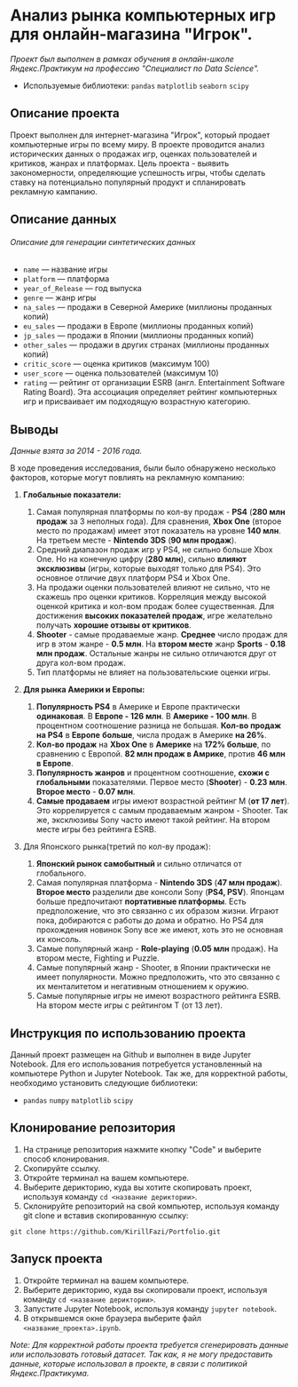 # Анализ рынка компьютерных игр для онлайн-магазина "Игрок".

*Проект был выполнен в рамках обучения в онлайн-школе Яндекс.Практикум на профессию "Специалист по Data Science".*
- Используемые библиотеки: `pandas` `matplotlib` `seaborn` `scipy`

## Описание проекта
Проект выполнен для интернет-магазина "Игрок", который продает компьютерные игры по всему миру. 
В проекте проводится анализ исторических данных о продажах игр, оценках пользователей и критиков, жанрах и платформах. 
Цель проекта - выявить закономерности, определяющие успешность игры, чтобы сделать ставку на потенциально популярный 
продукт и спланировать рекламную кампанию.

## Описание данных
###### Описание для генерации синтетических данных
- `name` — название игры
- `platform` — платформа
- `year_of_Release` — год выпуска
- `genre` — жанр игры
- `na_sales` — продажи в Северной Америке (миллионы проданных копий)
- `eu_sales` — продажи в Европе (миллионы проданных копий)
- `jp_sales` — продажи в Японии (миллионы проданных копий)
- `other_sales` — продажи в других странах (миллионы проданных копий)
- `critic_score` — оценка критиков (максимум 100)
- `user_score` — оценка пользователей (максимум 10)
- `rating` — рейтинг от организации ESRB (англ. Entertainment Software Rating Board). Эта ассоциация определяет рейтинг компьютерных игр и присваивает им подходящую возрастную категорию.

## Выводы

*Данные взята за 2014 - 2016 года.*

В ходе проведения исследования, были было обнаружено несколько факторов, которые могут повлиять на рекламную компанию:
1. **Глобальные показатели:**
    1. Самая популярная платформы по кол-ву продаж - **PS4** (**280 млн продаж** за 3 неполных года). Для сравнения, **Xbox One** (второе место по продажам) имеет этот показатель на уровне **140 млн**. На третьем месте -  **Nintendo 3DS** (**90 млн продаж**).
    2. Средний диапазон продаж игр у PS4, не сильно больше Xbox One. Но на конечную цифру (**280 млн**), сильно **влияют эксклюзивы** (игры, которые выходят только для PS4). Это основное отличие двух платформ PS4 и Xbox One.
    3. На продажи оценки пользователей влияют не сильно, что не скажешь про оценки критиков. Корреляция между высокой оценкой критика и кол-вом продаж более существенная. Для достижения **высоких показателей продаж**, игре желательно получать **хорошие отзывы от критиков**.
    4. **Shooter** - самые продаваемые жанр. **Среднее** число продаж для игр в этом жанре - **0.5 млн**. На **втором месте** жанр **Sports** - **0.18 млн продаж**. Остальные жанры не сильно отличаются друг от друга кол-вом продаж.
    5. Тип платформы не влияет на пользовательские оценки игры.

2. **Для рынка Америки и Европы:**
    1. **Популярность PS4** в Америке и Европе практически **одинаковая**. В **Европе - 126 млн**. В **Америке - 100 млн**.  В процентном соотношение разница не большая. **Кол-во продаж на PS4** в **Европе** **больше**, числа продаж в Америке **на 26%**.
    2. **Кол-во продаж** на **Xbox One** в **Америке** на **172% больше**, по сравнению с Европой. **82 млн продаж в Амрике**,  против **46 млн в Европе**.
    3. **Популярность жанров** и процентном соотношение, **схожи с глобальными** показателями. Первое место (**Shooter**) - **0.23 млн**. **Второе место** - **0.07 млн**.
    4. **Самые продаваем** игры имеют возрастной рейтинг M (**от 17 лет**). Это коррелируется с самым продаваемым жанром - Shooter. Так же, эксклюзивы Sony часто имеют такой рейтинг. На втором месте игры без рейтинга ESRB.

3. Для Японского рынка(третий по кол-ву продаж):
    1. **Японский рынок самобытный** и сильно отличатся от глобального.
    2. Самая популярная платформа - **Nintendo 3DS** (**47 млн продаж**). **Второе место** разделили две консоли Sony (**PS4, PSV**). Японцам больше предпочитают **портативные платформы**. Есть предположение, что это связанно с их образом жизни. Играют пока, добираются с работы до дома и обратно. Но PS4 для прохождения новинок Sony все же имеют, хоть это не основная их консоль.
    3. Самые популярный жанр - **Role-playing** (**0.05 млн** продаж). На втором месте, Fighting и Puzzle.
    4. Самые популярный жанр - Shooter, в Японии практически не имеет популярности. Можно предположить, что это связанно с их менталитетом и негативным отношением к оружию.
    5. Самые популярные игры не имеют возрастного рейтинга ESRB. На втором месте игры с рейтингом T (от 13 лет).


## Инструкция по использованию проекта
Данный проект размещен на Github и выполнен в виде Jupyter Notebook. Для его использования потребуется установленный на компьютере Python и Jupyter Notebook. Так же, для корректной работы, необходимо установить следующие библиотеки:
- `pandas` `numpy` `matplotlib` `scipy`

## Клонирование репозитория

1. На странице репозитория нажмите кнопку "Code" и выберите способ клонирования.
2. Скопируйте ссылку.
3. Откройте терминал на вашем компьютере.
4. Выберите дерикторию, куда вы хотите скопировать проект, используя команду `cd <название дериктории>`.
5. Склонируйте репозиторий на свой компьютер, используя команду git clone и вставив скопированную ссылку:
```
git clone https://github.com/KirillFazi/Portfolio.git
```

## Запуск проекта

1. Откройте терминал на вашем компьютере.
2. Выберите дерикторию, куда вы скопировали проект, используя команду `cd <название дериктории>`.
3. Запустите Jupyter Notebook, используя команду `jupyter notebook`.
4. В открывшемся окне браузера выберите файл `<название_проекта>.ipynb`.

*Note: Для корректной работы проекта требуется сгенерировать данные или использовать готовый датасет. Так как, я не могу предоставить данные, которые использовал в проекте, в связи с политикой Яндекс.Практикума.*
